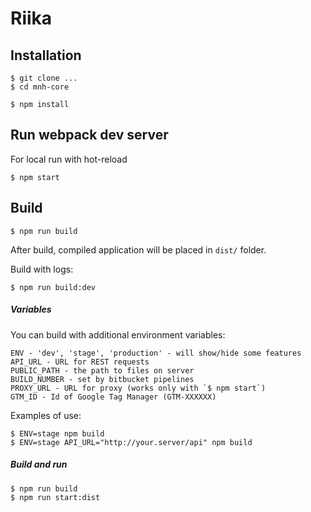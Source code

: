 # Riika

## Installation

    $ git clone ...
    $ cd mnh-core

    $ npm install

## Run webpack dev server

For local run with hot-reload 

    $ npm start

## Build

    $ npm run build

After build, compiled application will be placed in `dist/` folder.

Build with logs:

    $ npm run build:dev

##### Variables

You can build with additional environment variables:

    ENV - 'dev', 'stage', 'production' - will show/hide some features
    API_URL - URL for REST requests
    PUBLIC_PATH - the path to files on server
    BUILD_NUMBER - set by bitbucket pipelines
    PROXY_URL - URL for proxy (works only with `$ npm start`)
    GTM_ID - Id of Google Tag Manager (GTM-XXXXXX)

Examples of use:

    $ ENV=stage npm build
    $ ENV=stage API_URL="http://your.server/api" npm build

##### Build and run

    $ npm run build
    $ npm run start:dist
